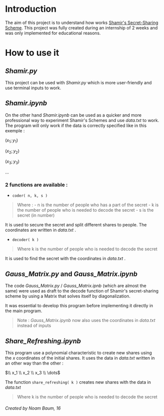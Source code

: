 # Introduction

The aim of this project is to understand how works [Shamir's Secret-Sharing Scheme](https://en.wikipedia.org/wiki/Shamir%27s_secret_sharing).
This project was fully created during an internship of 2 weeks and was only implemented for educational reasons.


# How to use it


##  *Shamir.py*
This project can be used with *Shamir.py* which is more user-friendly and use terminal inputs to work.


## *Shamir.ipynb*
On the other hand *Shamir.ipynb* can be used as a quicker and more professional way to experiment Shamir's Schemes and use *data.txt* to work.
The program will only work if the data is correctly specified like in this exemple :
    
$(x_1;y_1)$

$(x_2;y_2)$

$(x_3;y_3)$

$\dots$


### 2 functions are available :



  - ``coder( n, k, s )``



 
 >Where :
	 - n is the number of people who has a part of the secret 
	 - k is the number of people who is needed to decode the secret
     - s is the secret (in number)

It is used to secure the secret and split different shares to
   people. The coordinates are written in *data.txt* .



- ``decoder( k )``
 
 >Where k is the number of people who is needed to decode the secret


It is used to find the secret with the coordinates in *data.txt* .


## *Gauss_Matrix.py* and *Gauss_Matrix.ipynb*
The code *Gauss_Matrix.py* / *Gauss_Matrix.ipnb* (which are almost the same) were used as draft to the decode function of Shamir's secret-sharing scheme by using a Matrix that solves itself by diagonalization.

It was essential to develop this program before implementing it directly in the main program.

> Note : *Gauss_Matrix.ipynb* now also uses the coordinates in *data.txt* instead of inputs

## *Share_Refreshing.ipynb*

This program use a polynomial characteristic to create new shares using the $x$ coordinates of the initial shares.
It uses the data in *data.txt* written in an other way than the other :
 
$\\ x_1 \\ 
x_2 \\
x_3 \\
\dots$

The function ``share_refreshing( k )`` creates new shares with the data in *data.txt*

>Where k is the number of people who is needed to decode the secret

###### Created by Noam Baum, 16

